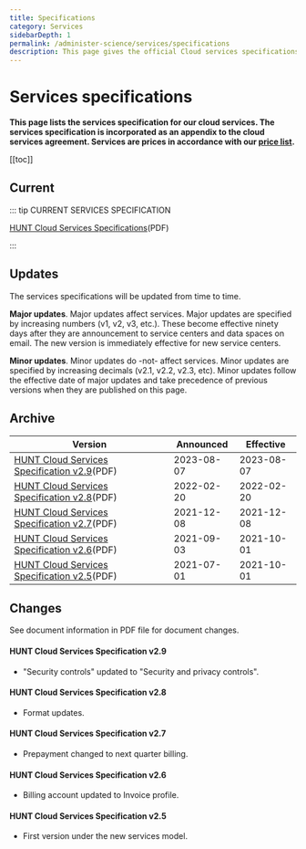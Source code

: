 ```yaml
---
title: Specifications
category: Services
sidebarDepth: 1
permalink: /administer-science/services/specifications
description: This page gives the official Cloud services specifications.
---
```


# Services specifications

**This page lists the services specification for our cloud services. The services specification is incorporated as an appendix to the cloud services agreement. Services are prices in accordance with our [price list](/administer-science/prices/pricelist).**

[[toc]]

## Current 

::: tip CURRENT SERVICES SPECIFICATION

[HUNT Cloud Services Specifications](https://assets.hdc.ntnu.no/assets/services/hunt-cloud-services-specifications-2-9.pdf)(PDF)

:::


## Updates

The services specifications will be updated from time to time. 

**Major updates**. Major updates affect services. Major updates are specified by increasing numbers (v1, v2, v3, etc.). These become effective ninety days after they are announcement to service centers and data spaces on email. The new version is immediately effective for new service centers. 

**Minor updates**. Minor updates do -not- affect services. Minor updates are specified by increasing decimals (v2.1, v2.2, v2.3, etc). Minor updates follow the effective date of major updates and take precedence of previous versions when they are published on this page.

## Archive

| **Version** | **Announced** | **Effective** |
| - | - | - |
| [HUNT Cloud Services Specification v2.9](https://assets.hdc.ntnu.no/assets/services/hunt-cloud-services-specifications-2-9.pdf)(PDF) | 2023-08-07 | 2023-08-07 |
| [HUNT Cloud Services Specification v2.8](https://assets.hdc.ntnu.no/assets/services/hunt-cloud-services-specifications-2-8.pdf)(PDF) | 2022-02-20 | 2022-02-20 |
| [HUNT Cloud Services Specification v2.7](https://assets.hdc.ntnu.no/assets/services/hunt-cloud-services-specifications-2-7.pdf)(PDF) | 2021-12-08 | 2021-12-08 |
| [HUNT Cloud Services Specification v2.6](https://assets.hdc.ntnu.no/assets/services/hunt-cloud-services-specifications-2-6.pdf)(PDF) | 2021-09-03 | 2021-10-01 |
| [HUNT Cloud Services Specification v2.5](https://assets.hdc.ntnu.no/assets/services/hunt-cloud-services-specifications-2-5.pdf)(PDF) | 2021-07-01 | 2021-10-01 |

## Changes

See document information in PDF file for document changes.

#### HUNT Cloud Services Specification v2.9

* "Security controls" updated to "Security and privacy controls". 

#### HUNT Cloud Services Specification v2.8

* Format updates.

#### HUNT Cloud Services Specification v2.7

* Prepayment changed to next quarter billing.

#### HUNT Cloud Services Specification v2.6

* Billing account updated to Invoice profile.

#### HUNT Cloud Services Specification v2.5

* First version under the new services model.

